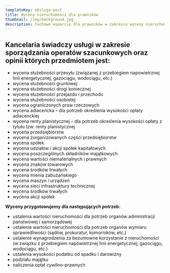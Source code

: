 ```yaml
---
templateKey: obsluga-post
title: Wyceny nieruchomości dla prawników
thumbnail: /img/background.jpg
description: fachowe wsparcie dla prawników w zakresie wyceny nieruchomości
---
```

## Kancelaria świadczy usługi w zakresie sporządzania operatów szacunkowych oraz opinii których  przedmiotem jest:

* wycena służebności przesyłu (związanej z przebiegiem napowietrznej linii energetycznej, gazociągu, wodociągu, etc.)
* wycena służebności gruntowej 
* wycena służebności drogi koniecznej 
* wycena służebności przejazdu i przechodu 
* wycena służebności osobistej 
* wycena ograniczonych praw rzeczowych 
* wycena adiacencka – dla potrzeb określenia wysokości opłaty adiacenckiej 
* wycena renty planistycznej – dla potrzeb określenia wysokości opłaty z tytułu tzw. renty planistycznej
* wycena przedsiębiorstw 
* wycena zorganizowanych części przedsiębiorstw 
* wycena spółek 
* wycena udziałów i akcji spółek kapitałowych 
* wycena poszczególnych składników majątkowych 
* wycena wartości niematerialnych i prawnych 
* wycena znaków towarowych 
* wycena środków trwałych 
* wycena mienia zabużańskiego 
* wycena maszyn i urządzeń 
* wycena sieci infrastruktury technicznej 
* wycena środków trwałych 
* wycena akcji spółek


**Wyceny przygotowujemy dla następujących potrzeb:**

* ustalenia wartości nieruchomości dla potrzeb organów administracji państwowej i samorządowej 
* ustalenie wartości nieruchomości dla potrzeb organów wymiaru sprawiedliwości (sądów, prokuratur, komorników, etc.) 
* ustalenie wynagrodzenia za bezumowne korzystanie z nieruchomości (w związku z przebiegiem
  napowietrznej linii energetycznej, gazociągu, wodociągu, etc.) 
* ustalenia wysokości podatku od spadku i darowizny
* podziału majątku
* naliczenia opłat cywilno–prawnych

